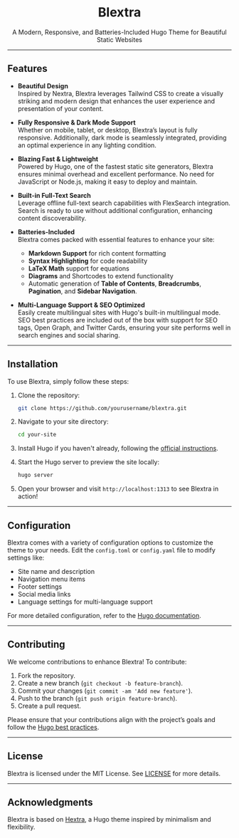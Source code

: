 

<div align="center">
  <h1 align="center">Blextra</h1>
  <p align="center">A Modern, Responsive, and Batteries-Included Hugo Theme for Beautiful Static Websites</p>
</div>

---

## Features

- **Beautiful Design**  
  Inspired by Nextra, Blextra leverages Tailwind CSS to create a visually striking and modern design that enhances the user experience and presentation of your content.

- **Fully Responsive & Dark Mode Support**  
  Whether on mobile, tablet, or desktop, Blextra’s layout is fully responsive. Additionally, dark mode is seamlessly integrated, providing an optimal experience in any lighting condition.

- **Blazing Fast & Lightweight**  
  Powered by Hugo, one of the fastest static site generators, Blextra ensures minimal overhead and excellent performance. No need for JavaScript or Node.js, making it easy to deploy and maintain.

- **Built-in Full-Text Search**  
  Leverage offline full-text search capabilities with FlexSearch integration. Search is ready to use without additional configuration, enhancing content discoverability.

- **Batteries-Included**  
  Blextra comes packed with essential features to enhance your site: 
  - **Markdown Support** for rich content formatting
  - **Syntax Highlighting** for code readability
  - **LaTeX Math** support for equations
  - **Diagrams** and Shortcodes to extend functionality
  - Automatic generation of **Table of Contents**, **Breadcrumbs**, **Pagination**, and **Sidebar Navigation**.

- **Multi-Language Support & SEO Optimized**  
  Easily create multilingual sites with Hugo's built-in multilingual mode. SEO best practices are included out of the box with support for SEO tags, Open Graph, and Twitter Cards, ensuring your site performs well in search engines and social sharing.

---

## Installation

To use Blextra, simply follow these steps:

1. Clone the repository:
   ```bash
   git clone https://github.com/yourusername/blextra.git
   ```

2. Navigate to your site directory:
   ```bash
   cd your-site
   ```

3. Install Hugo if you haven't already, following the [official instructions](https://gohugo.io/getting-started/installing/).

4. Start the Hugo server to preview the site locally:
   ```bash
   hugo server
   ```

5. Open your browser and visit `http://localhost:1313` to see Blextra in action!

---

## Configuration

Blextra comes with a variety of configuration options to customize the theme to your needs. Edit the `config.toml` or `config.yaml` file to modify settings like:

- Site name and description
- Navigation menu items
- Footer settings
- Social media links
- Language settings for multi-language support

For more detailed configuration, refer to the [Hugo documentation](https://gohugo.io/documentation/).

---

## Contributing

We welcome contributions to enhance Blextra! To contribute:

1. Fork the repository.
2. Create a new branch (`git checkout -b feature-branch`).
3. Commit your changes (`git commit -am 'Add new feature'`).
4. Push to the branch (`git push origin feature-branch`).
5. Create a pull request.

Please ensure that your contributions align with the project’s goals and follow the [Hugo best practices](https://gohugo.io/documentation/).

---

## License

Blextra is licensed under the MIT License. See [LICENSE](LICENSE) for more details.

---

## Acknowledgments

Blextra is based on [Hextra](https://github.com/imfing/hextra/tree/86a1f3fd9638a65c70fb7892964a396df22409a0), a Hugo theme inspired by minimalism and flexibility.
